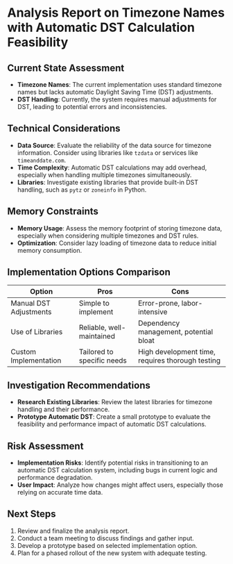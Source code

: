 # Analysis Report on Timezone Names with Automatic DST Calculation Feasibility

## Current State Assessment
- **Timezone Names**: The current implementation uses standard timezone names but lacks automatic Daylight Saving Time (DST) adjustments.
- **DST Handling**: Currently, the system requires manual adjustments for DST, leading to potential errors and inconsistencies.

## Technical Considerations
- **Data Source**: Evaluate the reliability of the data source for timezone information. Consider using libraries like `tzdata` or services like `timeanddate.com`.
- **Time Complexity**: Automatic DST calculations may add overhead, especially when handling multiple timezones simultaneously.
- **Libraries**: Investigate existing libraries that provide built-in DST handling, such as `pytz` or `zoneinfo` in Python.

## Memory Constraints
- **Memory Usage**: Assess the memory footprint of storing timezone data, especially when considering multiple timezones and DST rules.
- **Optimization**: Consider lazy loading of timezone data to reduce initial memory consumption.

## Implementation Options Comparison
| Option                       | Pros                                         | Cons                                         |
|-----------------------------|----------------------------------------------|----------------------------------------------|
| Manual DST Adjustments      | Simple to implement                          | Error-prone, labor-intensive                 |
| Use of Libraries            | Reliable, well-maintained                    | Dependency management, potential bloat      |
| Custom Implementation        | Tailored to specific needs                   | High development time, requires thorough testing |

## Investigation Recommendations
- **Research Existing Libraries**: Review the latest libraries for timezone handling and their performance.
- **Prototype Automatic DST**: Create a small prototype to evaluate the feasibility and performance impact of automatic DST calculations.

## Risk Assessment
- **Implementation Risks**: Identify potential risks in transitioning to an automatic DST calculation system, including bugs in current logic and performance degradation.
- **User Impact**: Analyze how changes might affect users, especially those relying on accurate time data.

## Next Steps
1. Review and finalize the analysis report.
2. Conduct a team meeting to discuss findings and gather input.
3. Develop a prototype based on selected implementation option.
4. Plan for a phased rollout of the new system with adequate testing.